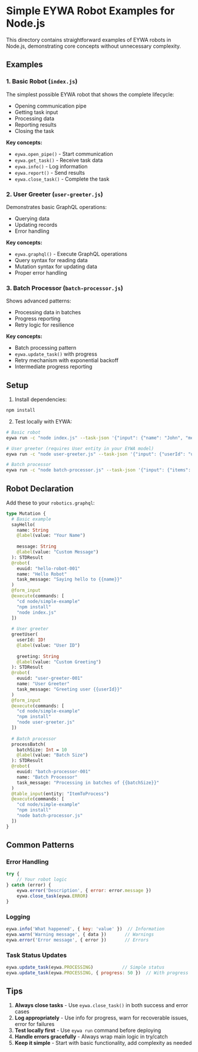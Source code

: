 # Simple EYWA Robot Examples for Node.js

This directory contains straightforward examples of EYWA robots in Node.js, demonstrating core concepts without unnecessary complexity.

## Examples

### 1. Basic Robot (`index.js`)
The simplest possible EYWA robot that shows the complete lifecycle:
- Opening communication pipe
- Getting task input
- Processing data
- Reporting results
- Closing the task

**Key concepts:**
- `eywa.open_pipe()` - Start communication
- `eywa.get_task()` - Receive task data
- `eywa.info()` - Log information
- `eywa.report()` - Send results
- `eywa.close_task()` - Complete the task

### 2. User Greeter (`user-greeter.js`)
Demonstrates basic GraphQL operations:
- Querying data
- Updating records
- Error handling

**Key concepts:**
- `eywa.graphql()` - Execute GraphQL operations
- Query syntax for reading data
- Mutation syntax for updating data
- Proper error handling

### 3. Batch Processor (`batch-processor.js`)
Shows advanced patterns:
- Processing data in batches
- Progress reporting
- Retry logic for resilience

**Key concepts:**
- Batch processing pattern
- `eywa.update_task()` with progress
- Retry mechanism with exponential backoff
- Intermediate progress reporting

## Setup

1. Install dependencies:
```bash
npm install
```

2. Test locally with EYWA:
```bash
# Basic robot
eywa run -c "node index.js" --task-json '{"input": {"name": "John", "message": "Hello EYWA!"}}'

# User greeter (requires User entity in your EYWA model)
eywa run -c "node user-greeter.js" --task-json '{"input": {"userId": "user-uuid-here", "greeting": "Welcome!"}}'

# Batch processor
eywa run -c "node batch-processor.js" --task-json '{"input": {"items": [{"id": 1}, {"id": 2}, {"id": 3}], "batchSize": 2}}'
```

## Robot Declaration

Add these to your `robotics.graphql`:

```graphql
type Mutation {
  # Basic example
  sayHello(
    name: String
    @label(value: "Your Name")
    
    message: String
    @label(value: "Custom Message")
  ): STDResult
  @robot(
    euuid: "hello-robot-001"
    name: "Hello Robot"
    task_message: "Saying hello to {{name}}"
  )
  @form_input
  @execute(commands: [
    "cd node/simple-example"
    "npm install"
    "node index.js"
  ])
  
  # User greeter
  greetUser(
    userId: ID!
    @label(value: "User ID")
    
    greeting: String
    @label(value: "Custom Greeting")
  ): STDResult
  @robot(
    euuid: "user-greeter-001"
    name: "User Greeter"
    task_message: "Greeting user {{userId}}"
  )
  @form_input
  @execute(commands: [
    "cd node/simple-example"
    "npm install"
    "node user-greeter.js"
  ])
  
  # Batch processor
  processBatch(
    batchSize: Int = 10
    @label(value: "Batch Size")
  ): STDResult
  @robot(
    euuid: "batch-processor-001"
    name: "Batch Processor"
    task_message: "Processing in batches of {{batchSize}}"
  )
  @table_input(entity: "ItemToProcess")
  @execute(commands: [
    "cd node/simple-example"
    "npm install"
    "node batch-processor.js"
  ])
}
```

## Common Patterns

### Error Handling
```javascript
try {
    // Your robot logic
} catch (error) {
    eywa.error('Description', { error: error.message })
    eywa.close_task(eywa.ERROR)
}
```

### Logging
```javascript
eywa.info('What happened', { key: 'value' })  // Information
eywa.warn('Warning message', { data })       // Warnings
eywa.error('Error message', { error })       // Errors
```

### Task Status Updates
```javascript
eywa.update_task(eywa.PROCESSING)           // Simple status
eywa.update_task(eywa.PROCESSING, { progress: 50 })  // With progress
```

## Tips

1. **Always close tasks** - Use `eywa.close_task()` in both success and error cases
2. **Log appropriately** - Use info for progress, warn for recoverable issues, error for failures
3. **Test locally first** - Use `eywa run` command before deploying
4. **Handle errors gracefully** - Always wrap main logic in try/catch
5. **Keep it simple** - Start with basic functionality, add complexity as needed
